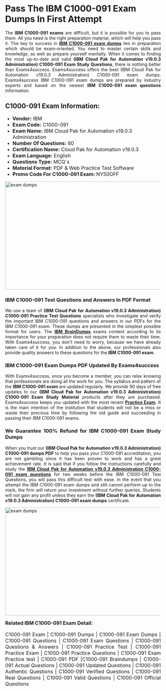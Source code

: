 <h1><strong><strong>Pass The IBM C1000-091 Exam Dumps In First Attempt</strong></strong></h1> <p style="text-align:justify">The <strong>IBM C1000-091 exams</strong> are difficult, but it is possible for you to pass them. All you need is the right preparation material, which will help you pass it. The key to success in <a href="https://www.exams4success.com/ibm/c1000-091-pdf-exam-dumps"><strong>IBM C1000-091 exam dumps</strong></a> lies in preparation which should be exam-oriented. You need to master certain skills and knowledge, as well as prepare yourself mentally. When it comes to finding the most up-to-date and valid <strong>(IBM Cloud Pak for Automation v19.0.3 Administration) C1000-091 Exam Study Questions</strong>, there is nothing better than Exams4success. Exams4success offers the best (IBM Cloud Pak for Automation v19.0.3 Administration) C1000-091 exam dumps. Exams4success IBM C1000-091 exam dumps are prepared by industry experts and based on the newest <strong>IBM C1000-091 exam questions</strong> information.</p> <h2><strong><strong>C1000-091 Exam Information:</strong></strong></h2> <ul> <li><span style="font-size:16px"><strong>Vender:</strong> IBM</span></li> <li><span style="font-size:16px"><strong>Exam Code:</strong> C1000-091</span></li> <li><span style="font-size:16px"><strong>Exam Name:</strong> IBM Cloud Pak for Automation v19.0.3 Administration</span></li> <li><span style="font-size:16px"><strong>Number Of Questions:</strong> 60</span></li> <li><span style="font-size:16px"><strong>Certification Name:</strong> Cloud Pak for Automation v19.0.3</span></li> <li><span style="font-size:16px"><strong>Exam Language:</strong> English</span></li> <li><span style="font-size:16px"><strong>Questions Type:</strong> MCQ`s</span></li> <li><span style="font-size:16px"><strong>Material Format:</strong> PDF & Web Practice Test Software</span></li> <li><span style="font-size:16px"><strong>Promo Code For C1000-091 Exam: </strong>NY50OFF</span></li> </ul> <p><a href="https://www.exams4success.com/ibm/c1000-091-pdf-exam-dumps" rel="no-follow"><img alt="exam dumps" src="https://www.certcollections.com/uploads/content/infrist1.png" style="height:350px; width:750px" /></a></p> <h3><strong>IBM C1000-091 Test Questions and Answers In PDF Format</strong></h3> <p style="text-align:justify">We use a team of <strong>(IBM Cloud Pak for Automation v19.0.3 Administration) C1000-091 Practice Test Questions</strong> specialists who investigate and verify the important IBM C1000-091 questions and answers in our PDFs for the IBM C1000-091 exam. These dumps are presented in the simplest possible format for users. The <a href="https://www.exams4success.com/ibm-exam-dumps"><strong>IBM BrainDumps</strong></a> exams content according to its importance for your preparation does not require them to waste their time. With Exams4success, you don't need to worry, because we have already taken care of it for you. In addition to the above, our professionals also provide quality answers to these questions for the<strong> IBM C1000-091 exam</strong>.</p> <h3><strong> IBM C1000-091 Exam Dumps PDF Updated By Exams4success</strong></h3> <p style="text-align:justify">With Exams4success, once you become a member, you can relax knowing that professionals are doing all the work for you. The syllabus and pattern of the <strong>IBM C1000-091 exam </strong>are updated regularly. We provide 90 days of free updates to our <strong>(IBM Cloud Pak for Automation v19.0.3 Administration) C1000-091 Exam Study Material</strong> products after they are purchased. Exams4success keeps you updated with the most recent <a href="https://www.exams4success.com/"><strong>Practice Exam</strong></a>. It is the main intention of the institution that students will not be a miss or waste their precious time by following the old guide and succeeding in passing their IBM C1000-091 exams.</p> <h3 style="text-align:justify"><strong>We Guarantee 100% Refund for IBM C1000-091 Exam Study Dumps</strong></h3> <p style="text-align:justify">When you trust our <strong>(IBM Cloud Pak for Automation v19.0.3 Administration) C1000-091 dumps PDF</strong> to help you pass your C1000-091 accreditation, you are not gambling since it has been proven to work and has a great achievement rate. It is said that if you follow the instructions carefully and study the <a href="https://www.exams4success.com/ibm/c1000-091-pdf-exam-dumps"><strong>IBM Cloud Pak for Automation v19.0.3 Administration C1000-091 exam questions</strong></a> for two weeks before the IBM C1000-091 Test Questions, you will pass this difficult test with ease. In the event that you attempt the IBM C1000-091 exam dumps and still cannot perform up to the mark, the firm will return your investment without further queries. Students will not gain any profit unless they earn the <strong>(IBM Cloud Pak for Automation v19.0.3 Administration) C1000-091 exam dumps</strong> certificate.</p> <p style="text-align:justify"><a href="https://www.exams4success.com/ibm/c1000-091-pdf-exam-dumps" rel="no-follow"><img alt="exam dumps" src="https://www.certcollections.com/uploads/content/free_demo1.png" style="height:350px; width:750px" /></a></p> <p style="text-align:justify"><span style="font-size:16px"><strong>Related IBM C1000-091 Exam Detail:</strong></span><br /> <br /> <span style="font-size:16px">C1000-091 Exam | C1000-091 Dumps | C1000-091 Exam Dumps | C1000-091 Questions | C1000-091 Exam Questions | C1000-091 Questions & Answers | C1000-091 Practice Test | C1000-091 Practice Exam | C1000-091 Practice Questions | C1000-091 Exam Practice test | C1000-091 PDF |C1000-091 Braindumps | C1000-091 Actual Questions | C1000-091 Updated Questions | C1000-091 Authentic Questions | C1000-091 Verified Questions | C1000-091 Real Questions | C1000-091 Valid Questions | C1000-091 Official Questions</span></p>
